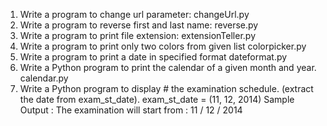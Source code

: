 1. Write a program to change url parameter: changeUrl.py
2. Write a program to reverse first and last name: reverse.py
3. Write a program to print file extension: extensionTeller.py
4. Write a program to print only two colors from given list colorpicker.py
5. Write a program to print a date in specified format dateformat.py
6. Write a Python program to print the calendar of a given month and year. calendar.py
7. Write a Python program to display # the examination schedule.
   	 (extract the date from exam_st_date).
       	exam_st_date = (11, 12, 2014)
   	 Sample Output : The examination will start from : 11 / 12 / 2014
